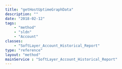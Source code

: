 ```yaml
---
title: "getHostUptimeGraphData"
description: ""
date: "2018-02-12"
tags:
    - "method"
    - "sldn"
    - "Account"
classes:
    - "SoftLayer_Account_Historical_Report"
type: "reference"
layout: "method"
mainService : "SoftLayer_Account_Historical_Report"
---
```

